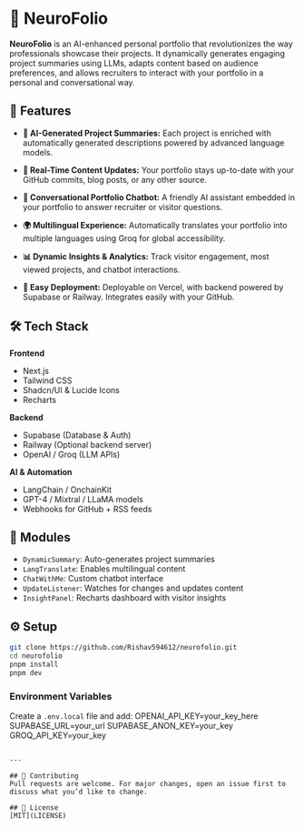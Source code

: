 # 🧠 NeuroFolio

**NeuroFolio** is an AI-enhanced personal portfolio that revolutionizes the way professionals showcase their projects. It dynamically generates engaging project summaries using LLMs, adapts content based on audience preferences, and allows recruiters to interact with your portfolio in a personal and conversational way.

## 🚀 Features

- **🧠 AI-Generated Project Summaries:**
  Each project is enriched with automatically generated descriptions powered by advanced language models.

- **🔄 Real-Time Content Updates:**
  Your portfolio stays up-to-date with your GitHub commits, blog posts, or any other source.

- **💬 Conversational Portfolio Chatbot:**
  A friendly AI assistant embedded in your portfolio to answer recruiter or visitor questions.

- **🌍 Multilingual Experience:**
  Automatically translates your portfolio into multiple languages using Groq for global accessibility.

- **📊 Dynamic Insights & Analytics:**
  Track visitor engagement, most viewed projects, and chatbot interactions.

- **🔗 Easy Deployment:**
  Deployable on Vercel, with backend powered by Supabase or Railway. Integrates easily with your GitHub.

## 🛠️ Tech Stack

**Frontend**
- Next.js
- Tailwind CSS
- Shadcn/UI & Lucide Icons
- Recharts

**Backend**
- Supabase (Database & Auth)
- Railway (Optional backend server)
- OpenAI / Groq (LLM APIs)

**AI & Automation**
- LangChain / OnchainKit
- GPT-4 / Mixtral / LLaMA models
- Webhooks for GitHub + RSS feeds

## 🧹 Modules

- `DynamicSummary`: Auto-generates project summaries
- `LangTranslate`: Enables multilingual content
- `ChatWithMe`: Custom chatbot interface
- `UpdateListener`: Watches for changes and updates content
- `InsightPanel`: Recharts dashboard with visitor insights

## ⚙️ Setup

```bash
git clone https://github.com/Rishav594612/neurofolio.git
cd neurofolio
pnpm install
pnpm dev
```

### Environment Variables
Create a `.env.local` file and add:
OPENAI_API_KEY=your_key_here
SUPABASE_URL=your_url
SUPABASE_ANON_KEY=your_key
GROQ_API_KEY=your_key
```

---

## 🤝 Contributing
Pull requests are welcome. For major changes, open an issue first to discuss what you’d like to change.

## 📄 License
[MIT](LICENSE)

